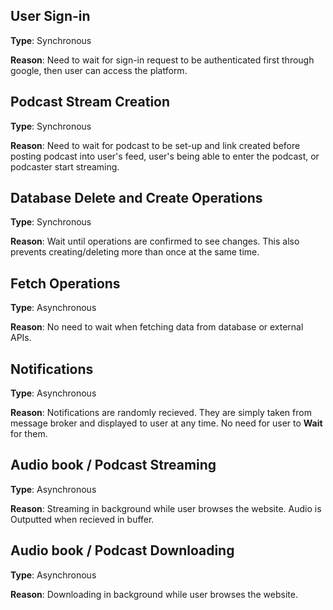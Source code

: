 ## User Sign-in
**Type**: Synchronous

**Reason**: Need to wait for sign-in request to be authenticated first through google, then user can access the platform.

## Podcast Stream Creation
**Type**: Synchronous

**Reason**: Need to wait for podcast to be set-up and link created before posting podcast into user's feed, user's being able to enter the podcast, or podcaster start streaming.


## Database Delete and Create Operations
**Type**: Synchronous

**Reason**: Wait until operations are confirmed to see changes. This also prevents creating/deleting more than once at the same time.

## Fetch Operations
**Type**: Asynchronous

**Reason**: No need to wait when fetching data from database or external APIs.

## Notifications
**Type**: Asynchronous

**Reason**: Notifications are randomly recieved. They are simply taken from message broker and displayed to user at any time. No need for user to **Wait** for them.

## Audio book / Podcast Streaming
**Type**: Asynchronous

**Reason**: Streaming in background while user browses the website. Audio is Outputted when recieved in buffer. 

## Audio book / Podcast Downloading
**Type**: Asynchronous

**Reason**: Downloading in background while user browses the website.